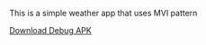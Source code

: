 This is a simple weather app that uses MVI pattern

[Download Debug APK](https://github.com/CollinsGichuki/MVI-WeatherApp/releases/download/debug-f2c670059ac5f500f1230065aeea551e6acf5f4b/app-debug.apk)
